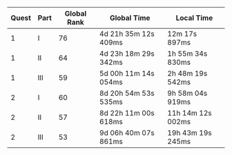 
|Quest|Part|Global Rank|Global Time|Local Time|
|---|---|---|---|---|
|1|I|76|4d 21h 35m 12s 409ms|12m 17s 897ms|
|1|II|64|4d 23h 18m 29s 342ms|1h 55m 34s 830ms|
|1|III|59|5d 00h 11m 14s 054ms|2h 48m 19s 542ms|
|2|I|60|8d 20h 54m 53s 535ms|9h 58m 04s 919ms|
|2|II|57|8d 22h 11m 00s 618ms|11h 14m 12s 002ms|
|2|III|53|9d 06h 40m 07s 861ms|19h 43m 19s 245ms|
